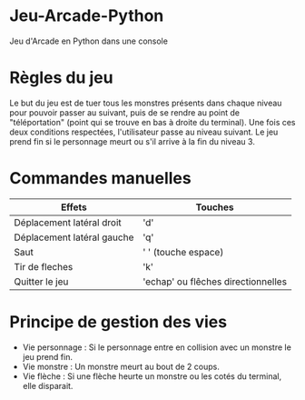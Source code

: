 # Jeu-Arcade-Python
Jeu d'Arcade en Python dans une console

# Règles du jeu
Le but du jeu est de tuer tous les monstres présents dans chaque niveau pour
pouvoir passer au suivant, puis de se rendre au point de "téléportation"
(point qui se trouve en bas à droite du terminal).
Une fois ces deux conditions respectées, l'utilisateur passe au niveau suivant.
Le jeu prend fin si le personnage meurt ou s'il arrive à la fin du niveau 3.

# Commandes manuelles
Effets | Touches
------------ | -------------
Déplacement latéral droit | 'd'
Déplacement latéral gauche | 'q'
Saut | ' ' (touche espace)
Tir de fleches | 'k'
Quitter le jeu | 'echap' ou flêches directionnelles

# Principe de gestion des vies
* Vie personnage : Si le personnage entre en collision avec un monstre le jeu
prend fin.
* Vie monstre : Un monstre meurt au bout de 2 coups.
* Vie flèche : Si une flèche heurte un monstre ou les cotés du terminal, elle
disparait.

